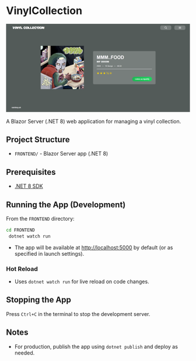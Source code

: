 # VinylCollection

![Description of image](./md.png)

A Blazor Server (.NET 8) web application for managing a vinyl collection.

## Project Structure
- `FRONTEND/` - Blazor Server app (.NET 8)

## Prerequisites
- [.NET 8 SDK](https://dotnet.microsoft.com/en-us/download/dotnet/8.0)

## Running the App (Development)
From the `FRONTEND` directory:

```bash
cd FRONTEND
 dotnet watch run
```

- The app will be available at [http://localhost:5000](http://localhost:5000) by default (or as specified in launch settings).

### Hot Reload
- Uses `dotnet watch run` for live reload on code changes.

## Stopping the App
Press `Ctrl+C` in the terminal to stop the development server.

## Notes
- For production, publish the app using `dotnet publish` and deploy as needed. 